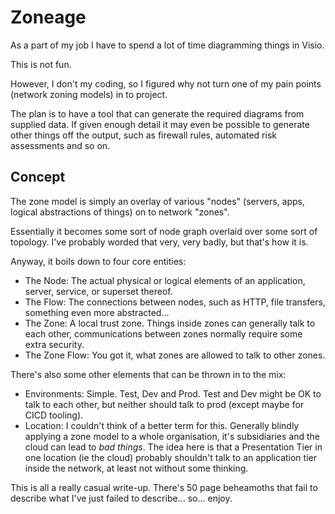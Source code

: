 # Zoneage

As a part of my job I have to spend a lot of time diagramming things in Visio.

This is not fun.

However, I don't my coding, so I figured why not turn one of my pain points (network zoning models) in to  project.

The plan is to have a tool that can generate the required diagrams from supplied data. If given enough detail it may even be possible to generate other things off the output, such as firewall rules, automated risk assessments and so on.

## Concept

The zone model is simply an overlay of various "nodes" (servers, apps, logical abstractions of things) on to network "zones". 

Essentially it becomes some sort of node graph overlaid over some sort of topology. I've probably worded that very, very badly, but that's how it is.

Anyway, it boils down to four core entities:

* The Node: The actual physical or logical elements of an application, server, service, or superset thereof.
* The Flow: The connections between nodes, such as HTTP, file transfers, something even more abstracted...
* The Zone: A local trust zone. Things inside zones can generally talk to each other, communications between zones normally require some extra security.
* The Zone Flow: You got it, what zones are allowed to talk to other zones.

There's also some other elements that can be thrown in to the mix:

* Environments: Simple. Test, Dev and Prod. Test and Dev might be OK to talk to each other, but neither should talk to prod (except maybe for CICD tooling).
* Location: I couldn't think of a better term for this. Generally blindly applying a zone model to a whole organisation, it's subsidiaries and the cloud can lead to *bad things*. The idea here is that a Presentation Tier in one location (ie the cloud) probably shouldn't talk to an application tier inside the network, at least not without some thinking.

This is all a really casual write-up. There's 50 page beheamoths that fail to describe what I've just failed to describe... so... enjoy.

